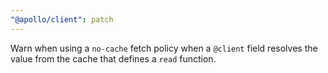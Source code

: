 ```yaml
---
"@apollo/client": patch
---
```


Warn when using a `no-cache` fetch policy when a `@client` field resolves the value from the cache that defines a `read` function.
